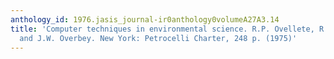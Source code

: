 ```yaml
---
anthology_id: 1976.jasis_journal-ir0anthology0volumeA27A3.14
title: 'Computer techniques in environmental science. R.P. Ovellete, R.S. Greeley
  and J.W. Overbey. New York: Petrocelli Charter, 248 p. (1975)'
---
```

